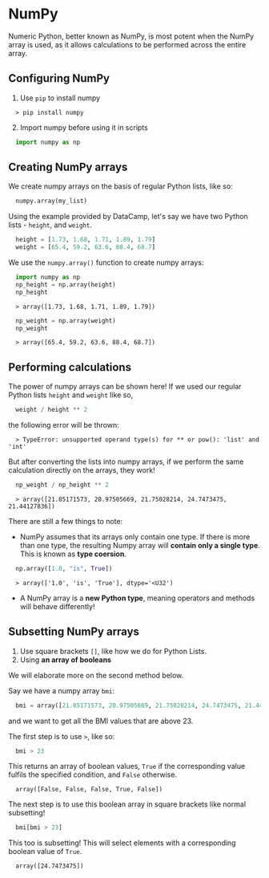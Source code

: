 # NumPy

Numeric Python, better known as NumPy, is most potent when the NumPy array is used, as it allows calculations to be performed
across the entire array.

## Configuring NumPy

1. Use `pip` to install numpy
```console
  > pip install numpy
```
2. Import numpy before using it in scripts
```python
  import numpy as np
```

## Creating NumPy arrays

We create numpy arrays on the basis of regular Python lists, like so:
```python
  numpy.array(my_list)
```

Using the example provided by DataCamp, let's say we have two Python lists - `height`, and `weight`.
```python
  height = [1.73, 1.68, 1.71, 1.89, 1.79]
  weight = [65.4, 59.2, 63.6, 88.4, 68.7]
```

We use the `numpy.array()` function to create numpy arrays:
```python
  import numpy as np
  np_height = np.array(height)
  np_height
```
```console
  > array([1.73, 1.68, 1.71, 1.89, 1.79])
```
```python
  np_weight = np.array(weight)
  np_weight
```
```console
  > array([65.4, 59.2, 63.6, 88.4, 68.7])
```

## Performing calculations

The power of numpy arrays can be shown here! If we used our regular Python lists `height` and `weight` like so,
```python
  weight / height ** 2
```
the following error will be thrown:
```console
  > TypeError: unsupported operand type(s) for ** or pow(): 'list' and 'int'
```

But after converting the lists into numpy arrays, if we perform the same calculation directly on the arrays, they work!
```python
  np_weight / np_height ** 2
```
```console
  > array([21.85171573, 20.97505669, 21.75028214, 24.7473475, 21.44127836])
```

There are still a few things to note:
- NumPy assumes that its arrays only contain one type. If there is more than one type, the resulting Numpy array will **contain only a single type**. This is known as **type coersion**.
```python
  np.array([1.0, "is", True])
```
```console
  > array(['1.0', 'is', 'True'], dtype='<U32')
```
- A NumPy array is a **new Python type**, meaning operators and methods will behave differently!

## Subsetting NumPy arrays

1. Use square brackets `[]`, like how we do for Python Lists.
2. Using **an array of booleans**

We will elaborate more on the second method below.

Say we have a numpy array `bmi`:
```python
  bmi = array([21.85171573, 20.97505669, 21.75028214, 24.7473475, 21.44127836])
```
and we want to get all the BMI values that are above 23.

The first step is to use `>`, like so:
```python
  bmi > 23
```
This returns an array of boolean values, `True` if the corresponding value fulfils the specified condition, and `False` otherwise.
```console
  array([False, False, False, True, False])
```

The next step is to use this boolean array in square brackets like normal subsetting!
```python
  bmi[bmi > 23]
```
This too is subsetting! This will select elements with a corresponding boolean value of `True`.
```console
  array([24.7473475])
```
